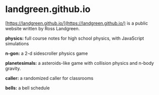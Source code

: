 # landgreen.github.io
[https://landgreen.github.io/](https://landgreen.github.io/) is a public website written by Ross Landgreen.

<strong>physics:</strong> full course notes for high school physics, with JavaScript simulations

<strong>n-gon:</strong> a 2-d sidescroller physics game

<strong>planetesimals:</strong> a asteroids-like game with collision physics and n-body gravity.

<strong>caller:</strong> a randomized caller for classrooms

<strong>bells:</strong> a bell schedule 




